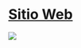 # [Sitio Web](https://noiroom.dexspidey.workers.dev/)

![](https://i.postimg.cc/NFmRf4NL/page-header.png)
